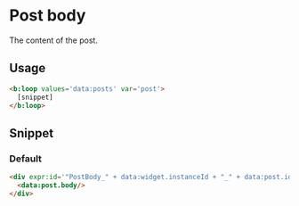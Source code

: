 # Post body

The content of the post.


## Usage

```html
<b:loop values='data:posts' var='post'>
  [snippet]
</b:loop>
```


## Snippet

### Default

```html
<div expr:id='"PostBody_" + data:widget.instanceId + "_" + data:post.id'>
  <data:post.body/>
</div>
```
